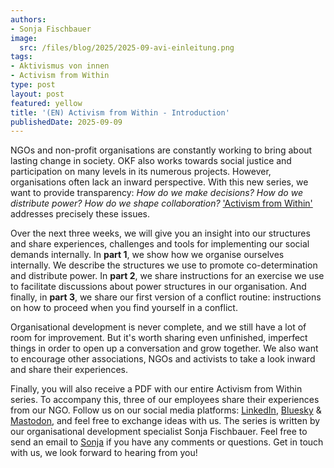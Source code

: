```yaml
---
authors:
- Sonja Fischbauer
image:
  src: /files/blog/2025/2025-09-avi-einleitung.png
tags:
- Aktivismus von innen
- Activism from Within
type: post
layout: post
featured: yellow
title: '(EN) Activism from Within - Introduction'
publishedDate: 2025-09-09
---
```

NGOs and non-profit organisations are constantly working to bring about lasting change in society. OKF also works towards social justice and participation on many levels in its numerous projects. However, organisations often lack an inward perspective. With this new series, we want to provide transparency: *How do we make decisions? How do we distribute power? How do we shape collaboration?* ['Activism from Within'](https://okfn.de/aktivismus-von-innen/) addresses precisely these issues.

Over the next three weeks, we will give you an insight into our structures and share experiences, challenges and tools for implementing our social demands internally.
In **part 1**, we show how we organise ourselves internally. We describe the structures we use to promote co-determination and distribute power. In **part 2**, we share instructions for an exercise we use to facilitate discussions about power structures in our organisation. And finally, in **part 3**, we share our first version of a conflict routine: instructions on how to proceed when you find yourself in a conflict.

Organisational development is never complete, and we still have a lot of room for improvement. But it's worth sharing even unfinished, imperfect things in order to open up a conversation and grow together. We also want to encourage other associations, NGOs and activists to take a look inward and share their experiences.

Finally, you will also receive a PDF with our entire Activism from Within series. To accompany this, three of our employees share their experiences from our NGO. Follow us on our social media platforms: [LinkedIn](https://www.linkedin.com/company/10282039), [Bluesky](https://bsky.app/profile/okfde.bsky.social) & [Mastodon](https://chaos.social/@okfde), and feel free to exchange ideas with us. The series is written by our organisational development specialist Sonja Fischbauer. Feel free to send an email to [Sonja](mailto:sonja.fischbauer@okfn.de) if you have any comments or questions. Get in touch with us, we look forward to hearing from you!
